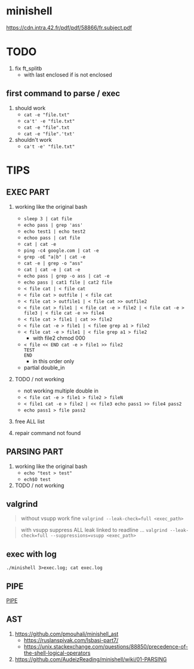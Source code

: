 # minishell
https://cdn.intra.42.fr/pdf/pdf/58866/fr.subject.pdf

# TODO

1. fix ft_splitb
	- with last enclosed if is not enclosed

## first command to parse / exec

1. should work
	- `cat -e "file.txt"`
	- `ca't' -e "file.txt"`
	- `cat -e "file".txt`
	- `cat -e "file".'txt'`
2. shouldn't work
	- `ca't -e' "file.txt"`

# TIPS

## EXEC PART

1. working like the original bash
	- `sleep 3 | cat file`
	- `echo pass | grep 'ass'`
	- `echo test1 | echo test2`
	- `echoo pass | cat file`
	- `cat | cat -e`
	- `ping -c4 google.com | cat -e`
	- `grep -oE "a|b" | cat -e`
	- `cat -e | grep -o "ass"`
	- `cat | cat -e | cat -e`
	- `echo pass | grep -o ass | cat -e`
	- `echo pass | cat1 file | cat2 file`
	- `< file cat | < file cat`
	- `< file cat > outfile | < file cat`
	- `< file cat > outfile1 | < file cat >> outfile2`
	- `< file cat > file1 | < file cat -e > file2 | < file cat -e > file3 | < file cat -e >> file4`
	- `< file cat > file1 | cat >> file2`
	- `< file cat -e > file1 | < filee grep a1 > file2`
	- `< file cat -e > file1 | < file grep a1 > file2`
		- with file2 chmod 000
	- `< file << END cat -e > file1 >> file2`<br>
	  `TEST`<br>
	  `END`
		- in this order only
	- partial double_in
1. TODO / not working
	- not working multiple double in
	- `< file cat -e > file1 > file2 > fileN`
	- `< file1 cat -e > file2 | << file3 echo pass1 >> file4 pass2`
	- `echo pass1 > file pass2`

1. free ALL list
1. repair command not found

## PARSING PART

1. working like the original bash
	- `echo "test > test"`
	- `ech$O test`
1. TODO / not working

## valgrind
> without vsupp work fine
`valgrind --leak-check=full <exec_path>`

> with vsupp suppress ALL leak linked to readline ...
`valgrind --leak-check=full --suppressions=vsupp <exec_path>`

## exec with log
`./minishell 3>exec.log; cat exec.log`

## PIPE
[PIPE](https://youtu.be/ceNaZzEoUhk?t=1576)

## AST
1. https://github.com/pmouhali/minishell_ast
	- https://ruslanspivak.com/lsbasi-part7/
	- https://unix.stackexchange.com/questions/88850/precedence-of-the-shell-logical-operators
1. https://github.com/AudeizReading/minishell/wiki/01-PARSING
